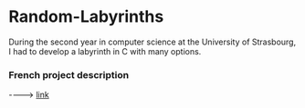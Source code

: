 # Random-Labyrinths
During the second year in computer science at the University of Strasbourg, I had to develop a labyrinth in C with many options. 

### French project description
----> [link](https://github.com/BoltMaud/Random-Labyrinths/blob/master/Boltenhagen_projSDA1.pdf)
